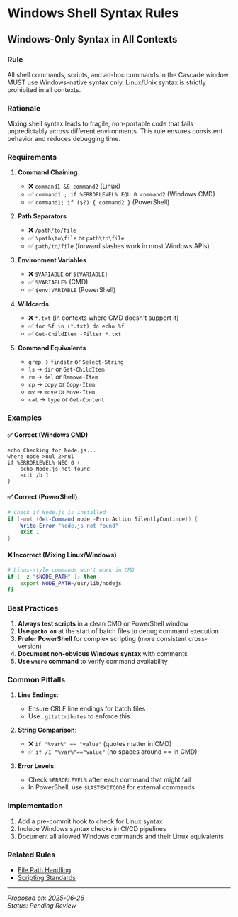 # Windows Shell Syntax Rules

## Windows-Only Syntax in All Contexts

### Rule
All shell commands, scripts, and ad-hoc commands in the Cascade window MUST use Windows-native syntax only. Linux/Unix syntax is strictly prohibited in all contexts.

### Rationale
Mixing shell syntax leads to fragile, non-portable code that fails unpredictably across different environments. This rule ensures consistent behavior and reduces debugging time.

### Requirements

1. **Command Chaining**
   - ❌ `command1 && command2` (Linux)
   - ✅ `command1 ; if %ERRORLEVEL% EQU 0 command2` (Windows CMD)
   - ✅ `command1; if ($?) { command2 }` (PowerShell)

2. **Path Separators**
   - ❌ `/path/to/file`
   - ✅ `\path\to\file` or `path\to\file`
   - ✅ `path/to/file` (forward slashes work in most Windows APIs)

3. **Environment Variables**
   - ❌ `$VARIABLE` or `${VARIABLE}`
   - ✅ `%VARIABLE%` (CMD)
   - ✅ `$env:VARIABLE` (PowerShell)

4. **Wildcards**
   - ❌ `*.txt` (in contexts where CMD doesn't support it)
   - ✅ `for %f in (*.txt) do echo %f`
   - ✅ `Get-ChildItem -Filter *.txt`

5. **Command Equivalents**
   - `grep` → `findstr` or `Select-String`
   - `ls` → `dir` or `Get-ChildItem`
   - `rm` → `del` or `Remove-Item`
   - `cp` → `copy` or `Copy-Item`
   - `mv` → `move` or `Move-Item`
   - `cat` → `type` or `Get-Content`

### Examples

#### ✅ Correct (Windows CMD)
```batch
echo Checking for Node.js...
where node >nul 2>nul
if %ERRORLEVEL% NEQ 0 (
    echo Node.js not found
    exit /b 1
)
```

#### ✅ Correct (PowerShell)
```powershell
# Check if Node.js is installed
if (-not (Get-Command node -ErrorAction SilentlyContinue)) {
    Write-Error "Node.js not found"
    exit 1
}
```

#### ❌ Incorrect (Mixing Linux/Windows)
```bash
# Linux-style commands won't work in CMD
if [ -z "$NODE_PATH" ]; then
    export NODE_PATH=/usr/lib/nodejs
fi
```

### Best Practices

1. **Always test scripts** in a clean CMD or PowerShell window
2. **Use `@echo on`** at the start of batch files to debug command execution
3. **Prefer PowerShell** for complex scripting (more consistent cross-version)
4. **Document non-obvious Windows syntax** with comments
5. **Use `where` command** to verify command availability

### Common Pitfalls

1. **Line Endings**:
   - Ensure CRLF line endings for batch files
   - Use `.gitattributes` to enforce this

2. **String Comparison**:
   - ❌ `if "%var%" == "value"` (quotes matter in CMD)
   - ✅ `if /I "%var%"=="value"` (no spaces around == in CMD)

3. **Error Levels**:
   - Check `%ERRORLEVEL%` after each command that might fail
   - In PowerShell, use `$LASTEXITCODE` for external commands

### Implementation

1. Add a pre-commit hook to check for Linux syntax
2. Include Windows syntax checks in CI/CD pipelines
3. Document all allowed Windows commands and their Linux equivalents

### Related Rules
- [File Path Handling](./file_path_handling.md)
- [Scripting Standards](./scripting_standards.md)

---
*Proposed on: 2025-06-26*  
*Status: Pending Review*
